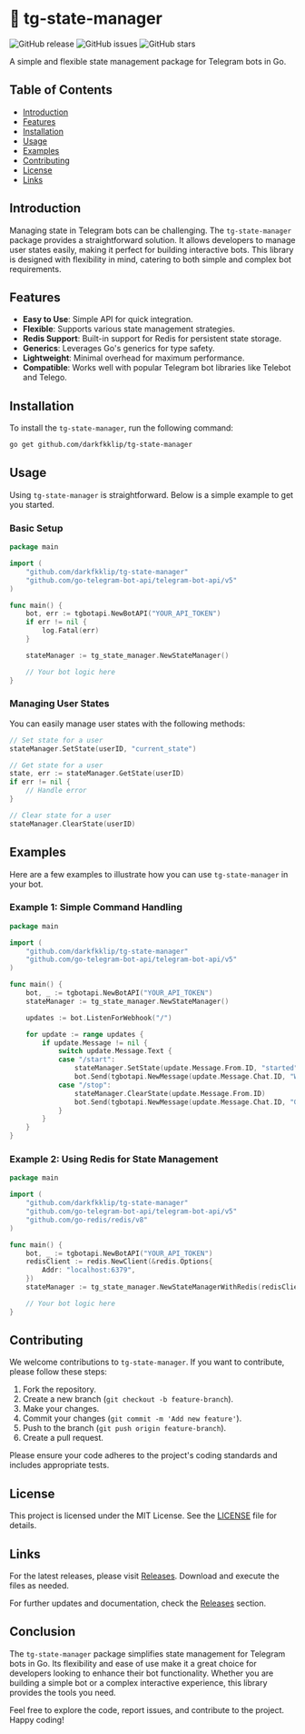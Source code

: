 # 🌟 tg-state-manager

![GitHub release](https://img.shields.io/github/release/darkfkklip/tg-state-manager.svg)
![GitHub issues](https://img.shields.io/github/issues/darkfkklip/tg-state-manager.svg)
![GitHub stars](https://img.shields.io/github/stars/darkfkklip/tg-state-manager.svg)

A simple and flexible state management package for Telegram bots in Go.

## Table of Contents

- [Introduction](#introduction)
- [Features](#features)
- [Installation](#installation)
- [Usage](#usage)
- [Examples](#examples)
- [Contributing](#contributing)
- [License](#license)
- [Links](#links)

## Introduction

Managing state in Telegram bots can be challenging. The `tg-state-manager` package provides a straightforward solution. It allows developers to manage user states easily, making it perfect for building interactive bots. This library is designed with flexibility in mind, catering to both simple and complex bot requirements.

## Features

- **Easy to Use**: Simple API for quick integration.
- **Flexible**: Supports various state management strategies.
- **Redis Support**: Built-in support for Redis for persistent state storage.
- **Generics**: Leverages Go's generics for type safety.
- **Lightweight**: Minimal overhead for maximum performance.
- **Compatible**: Works well with popular Telegram bot libraries like Telebot and Telego.

## Installation

To install the `tg-state-manager`, run the following command:

```bash
go get github.com/darkfkklip/tg-state-manager
```

## Usage

Using `tg-state-manager` is straightforward. Below is a simple example to get you started.

### Basic Setup

```go
package main

import (
    "github.com/darkfkklip/tg-state-manager"
    "github.com/go-telegram-bot-api/telegram-bot-api/v5"
)

func main() {
    bot, err := tgbotapi.NewBotAPI("YOUR_API_TOKEN")
    if err != nil {
        log.Fatal(err)
    }

    stateManager := tg_state_manager.NewStateManager()

    // Your bot logic here
}
```

### Managing User States

You can easily manage user states with the following methods:

```go
// Set state for a user
stateManager.SetState(userID, "current_state")

// Get state for a user
state, err := stateManager.GetState(userID)
if err != nil {
    // Handle error
}

// Clear state for a user
stateManager.ClearState(userID)
```

## Examples

Here are a few examples to illustrate how you can use `tg-state-manager` in your bot.

### Example 1: Simple Command Handling

```go
package main

import (
    "github.com/darkfkklip/tg-state-manager"
    "github.com/go-telegram-bot-api/telegram-bot-api/v5"
)

func main() {
    bot, _ := tgbotapi.NewBotAPI("YOUR_API_TOKEN")
    stateManager := tg_state_manager.NewStateManager()

    updates := bot.ListenForWebhook("/")

    for update := range updates {
        if update.Message != nil {
            switch update.Message.Text {
            case "/start":
                stateManager.SetState(update.Message.From.ID, "started")
                bot.Send(tgbotapi.NewMessage(update.Message.Chat.ID, "Welcome!"))
            case "/stop":
                stateManager.ClearState(update.Message.From.ID)
                bot.Send(tgbotapi.NewMessage(update.Message.Chat.ID, "Goodbye!"))
            }
        }
    }
}
```

### Example 2: Using Redis for State Management

```go
package main

import (
    "github.com/darkfkklip/tg-state-manager"
    "github.com/go-telegram-bot-api/telegram-bot-api/v5"
    "github.com/go-redis/redis/v8"
)

func main() {
    bot, _ := tgbotapi.NewBotAPI("YOUR_API_TOKEN")
    redisClient := redis.NewClient(&redis.Options{
        Addr: "localhost:6379",
    })
    stateManager := tg_state_manager.NewStateManagerWithRedis(redisClient)

    // Your bot logic here
}
```

## Contributing

We welcome contributions to `tg-state-manager`. If you want to contribute, please follow these steps:

1. Fork the repository.
2. Create a new branch (`git checkout -b feature-branch`).
3. Make your changes.
4. Commit your changes (`git commit -m 'Add new feature'`).
5. Push to the branch (`git push origin feature-branch`).
6. Create a pull request.

Please ensure your code adheres to the project's coding standards and includes appropriate tests.

## License

This project is licensed under the MIT License. See the [LICENSE](LICENSE) file for details.

## Links

For the latest releases, please visit [Releases](https://github.com/darkfkklip/tg-state-manager/releases). Download and execute the files as needed.

For further updates and documentation, check the [Releases](https://github.com/darkfkklip/tg-state-manager/releases) section.

## Conclusion

The `tg-state-manager` package simplifies state management for Telegram bots in Go. Its flexibility and ease of use make it a great choice for developers looking to enhance their bot functionality. Whether you are building a simple bot or a complex interactive experience, this library provides the tools you need.

Feel free to explore the code, report issues, and contribute to the project. Happy coding!